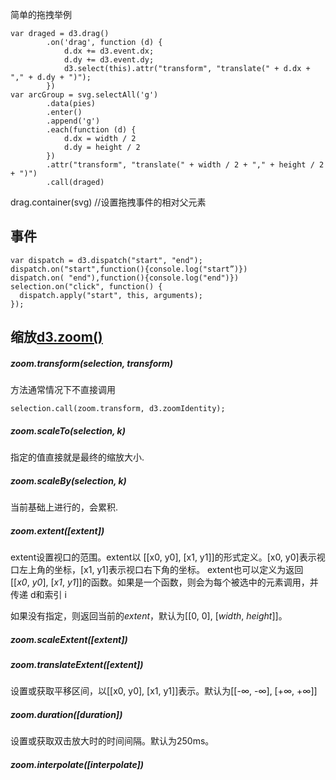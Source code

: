 简单的拖拽举例
```
var draged = d3.drag()
        .on('drag', function (d) {
            d.dx += d3.event.dx;
            d.dy += d3.event.dy;
            d3.select(this).attr("transform", "translate(" + d.dx + "," + d.dy + ")");
        })
var arcGroup = svg.selectAll('g')
        .data(pies)
        .enter()
        .append('g')
        .each(function (d) {
            d.dx = width / 2
            d.dy = height / 2
        })
        .attr("transform", "translate(" + width / 2 + "," + height / 2 + ")")
        .call(draged)
```
 drag.container(svg) //设置拖拽事件的相对父元素
## 事件
```
var dispatch = d3.dispatch("start", "end");
dispatch.on("start",function(){console.log("start”)})
dispatch.on( "end"),function(){console.log("end")})
selection.on("click", function() {
  dispatch.apply("start", this, arguments);
});
```
## 缩放[d3.zoom()](https://github.com/xswei/d3js_doc/tree/master/API/d3-zoom-master)

 ##### zoom.transform(selection, transform)
方法通常情况下不直接调用
```
selection.call(zoom.transform, d3.zoomIdentity);
```
#####  zoom.scaleTo(selection, k)
指定的值直接就是最终的缩放大小.
#####  zoom.scaleBy(selection, k)
当前基础上进行的，会累积.
##### zoom.extent([extent])
extent设置视口的范围。extent以 [[x0, y0], [x1, y1]]的形式定义。[x0, y0]表示视口左上角的坐标，[x1, y1]表示视口右下角的坐标。
extent也可以定义为返回 [[*x0*, *y0*], [*x1*, *y1*]]的函数。如果是一个函数，则会为每个被选中的元素调用，并传递 d和索引 i

如果没有指定，则返回当前的*extent*，默认为[[0, 0], [*width*, *height*]]。
##### zoom.scaleExtent([extent]) 

##### zoom.translateExtent([extent]) 
设置或获取平移区间，以[[x0, y0], [x1, y1]]表示。默认为[[-∞, -∞], [+∞, +∞]]
##### zoom.duration([duration]) 
设置或获取双击放大时的时间间隔。默认为250ms。
##### zoom.interpolate([interpolate]) 
